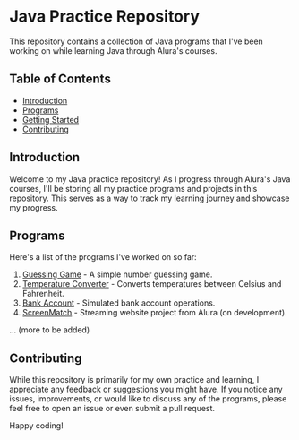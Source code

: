 # Java Practice Repository

This repository contains a collection of Java programs that I've been working on while learning Java through Alura's courses.

## Table of Contents

- [Introduction](#introduction)
- [Programs](#programs)
- [Getting Started](#getting-started)
- [Contributing](#contributing)

## Introduction

Welcome to my Java practice repository! As I progress through Alura's Java courses, I'll be storing all my practice programs and projects in this repository. This serves as a way to track my learning journey and showcase my progress.

## Programs

Here's a list of the programs I've worked on so far:

1. [Guessing Game](Java/Project_B/src/exercise/advinhacao.java) - A simple number guessing game.
2. [Temperature Converter](Java/Project_B/src/exercise/temperatura.java) - Converts temperatures between Celsius and Fahrenheit.
3. [Bank Account](Java/Project_B/src/exercise/ContaBancaria.java) - Simulated bank account operations.
4. [ScreenMatch](Java/ScreenMatch/src/Main.java) - Streaming website project from Alura (on development).

... (more to be added)

## Contributing

While this repository is primarily for my own practice and learning, I appreciate any feedback or suggestions you might have. If you notice any issues, improvements, or would like to discuss any of the programs, please feel free to open an issue or even submit a pull request.

Happy coding!
